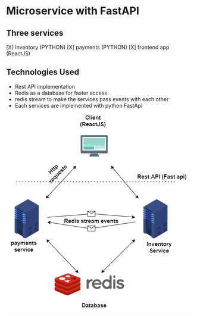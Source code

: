 # Microservice with FastAPI 

## Three services
[X] Inventory (PYTHON)
[X] payments (PYTHON)
[X] frontend app (ReactJS)

## Technologies Used
  - Rest API implementation
  - Redis as a database for faster access
  - redis stream to make the services pass events with each other
  - Each services are implemented with python FastApi 


![design](./microservice-rest-api.png?raw=true "title")

